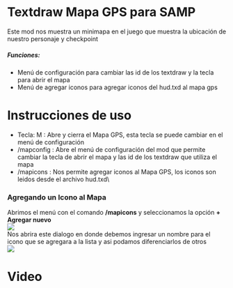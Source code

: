 # Textdraw Mapa GPS para SAMP
Este mod nos muestra un minimapa en el juego que muestra la ubicación de nuestro personaje y checkpoint
##### Funciones:
* Menú de configuración para cambiar las id de los textdraw y la tecla para abrir el mapa
* Menú de agregar iconos para agregar iconos del hud.txd al mapa gps

# Instrucciones de uso
* Tecla: M : Abre y cierra el Mapa GPS, esta tecla se puede cambiar en el menú de configuración
* /mapconfig : Abre el menú de configuración del mod que permite cambiar la tecla de abrir el mapa y las id de los textdraw que utiliza el mapa
* /mapicons : Nos permite agregar iconos al Mapa GPS, los iconos son leidos desde el archivo hud.txd\
### Agregando un Icono al Mapa
Abrimos el menú con el comando **/mapicons** y seleccionamos la opción **+ Agregar nuevo**\
![](https://i.ibb.co/5WQyGX5/men.png)\
Nos abrira este dialogo en donde debemos ingresar un nombre para el icono que se agregara a la lista y asi podamos diferenciarlos de otros\
![](https://i.ibb.co/4PsWPpx/textmap.png)
# Video
